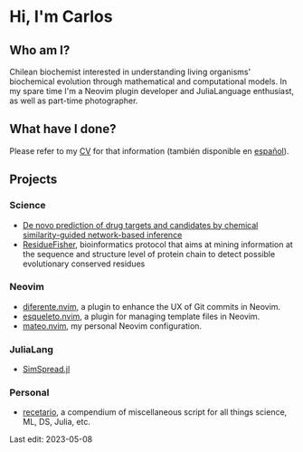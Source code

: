 # Hi, I'm Carlos
## Who am I?
Chilean biochemist interested in understanding living organisms' biochemical evolution
through mathematical and computational models. In my spare time I'm a Neovim plugin
developer and JuliaLanguage enthusiast, as well as part-time photographer.

## What have I done?
Please refer to my [CV](./cv/cv_en_long.pdf) for that information (también
disponible en [español](./cv/cv_es_largo.pdf)).

## Projects
### Science
- [De novo prediction of drug targets and candidates by chemical similarity-guided network-based inference](https://github.com/cvigilv/simspread)
- [ResidueFisher](https://github.com/cvigilv/ResidueFisher), bioinformatics protocol that aims at mining information at the sequence and structure level of protein chain to detect possible evolutionary conserved residues

### Neovim
- [diferente.nvim](https://github.com/cvigilv/diferente.nvim), a plugin to enhance the UX of Git commits in Neovim.
- [esqueleto.nvim](https://github.com/cvigilv/esqueleto.nvim), a plugin for managing template files in Neovim.
- [mateo.nvim](https://github.com/cvigilv/mateo.nvim), my personal Neovim configuration.

### JuliaLang
- [SimSpread.jl](https://github.com/cvigilv/SimSpread.jl)

### Personal
- [recetario](https://github.com/cvigilv/recetario), a compendium of miscellaneous script for all things science, ML, DS, Julia, etc.

Last edit: 2023-05-08
